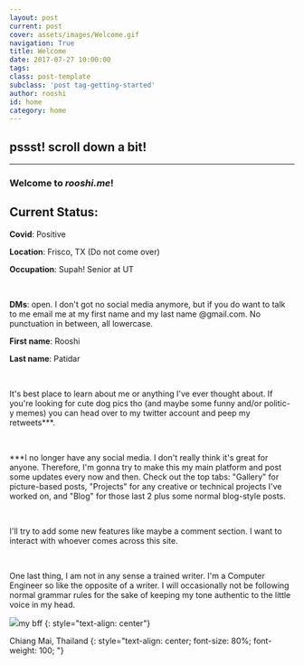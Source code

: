 ```yaml
---
layout: post
current: post
cover: assets/images/Welcome.gif
navigation: True
title: Welcome
date: 2017-07-27 10:00:00
tags: 
class: post-template
subclass: 'post tag-getting-started'
author: rooshi
id: home
category: home
---
```

## pssst! scroll down a bit!

-----------------------







### Welcome to ***rooshi.me***! 

## Current Status: 



**Covid**: Positive

**Location**: Frisco, TX (Do not come over)

**Occupation**: Supah! Senior at UT

<br>

**DMs**: open. I don't got no social media anymore, but if you do want to talk to me email me at my first name and my last name @gmail.com. No punctuation in between, all lowercase.

**First name**: Rooshi

**Last name**: Patidar

<br>

It's best place to learn about me or anything I've ever thought about. If you're looking for cute dog pics tho (and maybe some funny and/or politic-y memes) you can head over to my twitter account and peep my retweets***.

<br>

***I no longer have any social media. I don't really think it's great for anyone. Therefore, I'm gonna try to make this my main platform and post some updates every now and then. Check out the top tabs: "Gallery" for picture-based posts, "Projects" for any creative or technical projects I've worked on, and "Blog" for those last 2 plus some normal blog-style posts.

<br>

I'll try to add some new features like maybe a comment section. I want to interact with whoever comes across this site.

<br>

One last thing, I am not in any sense a trained writer. I'm a Computer Engineer so like the opposite of a writer. I will occasionally not be following normal grammar rules for the sake of keeping my tone authentic to the little voice in my head.

![](/assets/images/Welcome.gif)my bff
{: style="text-align: center"}

Chiang Mai, Thailand
{: style="text-align: center; font-size: 80%; font-weight: 100; "}



<br>

<br>